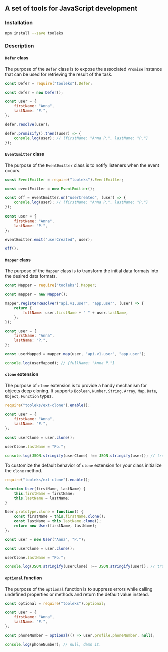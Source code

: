 ## A set of tools for JavaScript development

### Installation

```bash
npm install --save tooleks
```

### Description

#### `Defer` class

The purpose of the `Defer` class is to expose the associated `Promise` instance that can be used for retrieving the result of the task.

```JavaScript
const Defer = require("tooleks").Defer;

const defer = new Defer();

const user = {
    firstName: "Anna",
    lastName: "P.",
};

defer.resolve(user);

defer.promisify().then((user) => {
    console.log(user); // {firstName: "Anna P.", lastName: "P."}
});
```

#### `EventEmitter` class

The purpose of the `EventEmitter` class is to notify listeners when the event occurs.

```JavaScript
const EventEmitter = require("tooleks").EventEmitter;

const eventEmitter = new EventEmitter();

const off = eventEmitter.on("userCreated", (user) => {
    console.log(user); // {firstName: "Anna P.", lastName: "P."}
});

const user = {
    firstName: "Anna",
    lastName: "P.",
};

eventEmitter.emit("userCreated", user);

off();
```

#### `Mapper` class

The purpose of the `Mapper` class is to transform the initial data formats into the desired data formats.

```JavaScript
const Mapper = require("tooleks").Mapper;

const mapper = new Mapper();

mapper.registerResolver("api.v1.user", "app.user", (user) => {
    return {
        fullName: user.firstName + " " + user.lastName,
    };
});

const user = {
    firstName: "Anna",
    lastName: "P.",
};

const userMapped = mapper.map(user, "api.v1.user", "app.user");

console.log(userMapped); // {fullName: "Anna P."}
```

#### `clone` extension

The purpose of `clone` extension is to provide a handy mechanism for objects deep cloning. It supports `Boolean`, `Number`, `String`, `Array`, `Map`, `Date`, `Object`, `Function` types.

```JavaScript
require("tooleks/ext-clone").enable();

const user = {
    firstName: "Anna",
    lastName: "P.",
};

const userClone = user.clone();

userClone.lastName = "Po.";

console.log(JSON.stringify(userClone) !== JSON.stringify(user)); // true
```

To customize the default behavior of `clone` extension for your class initialize the `clone` method.

```JavaScript
require("tooleks/ext-clone").enable();

function User(firstName, lastName) {
    this.firstName = firstName;
    this.lastName = lastName;
}

User.prototype.clone = function() {
    const firstName = this.firstName.clone();
    const lastName = this.lastName.clone();
    return new User(firstName, lastName);
};

const user = new User("Anna", "P.");

const userClone = user.clone();

userClone.lastName = "Po.";

console.log(JSON.stringify(userClone) !== JSON.stringify(user)); // true
```

#### `optional` function

The purpose of the `optional` function is to suppress errors while calling undefined properties or methods and return the default value instead.

```JavaScript
const optional = require("tooleks").optional;

const user = {
    firstName: "Anna",
    lastName: "P.",
};

const phoneNumber = optional(() => user.profile.phoneNumber, null);

console.log(phoneNumber); // null, damn it.
```
